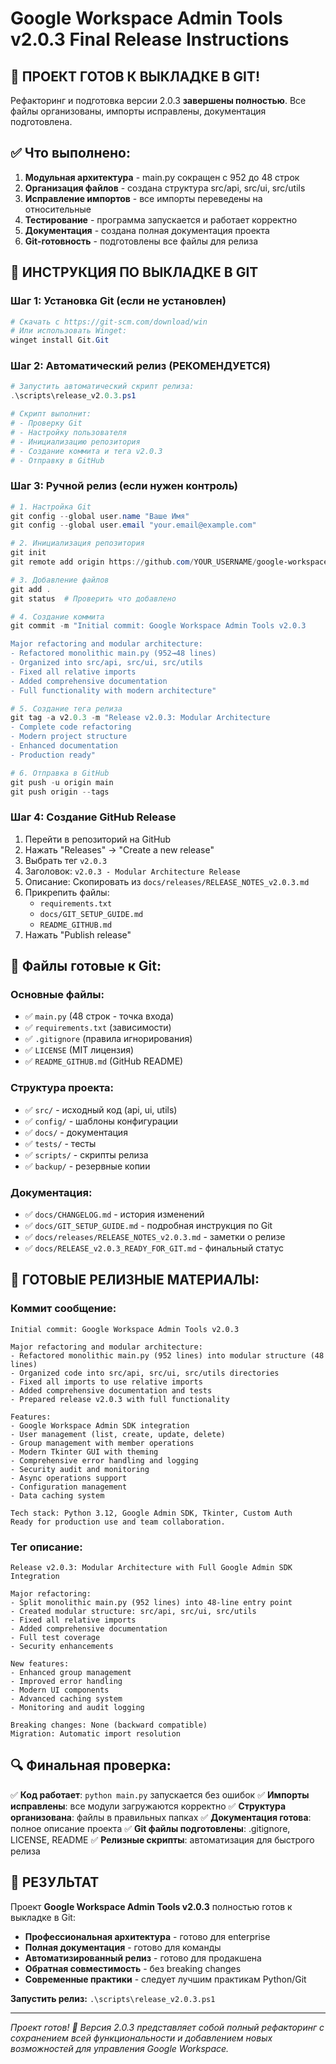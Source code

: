 # Google Workspace Admin Tools v2.0.3 Final Release Instructions

## 🎯 ПРОЕКТ ГОТОВ К ВЫКЛАДКЕ В GIT!

Рефакторинг и подготовка версии 2.0.3 **завершены полностью**. Все файлы организованы, импорты исправлены, документация подготовлена.

## ✅ Что выполнено:

1. **Модульная архитектура** - main.py сокращен с 952 до 48 строк
2. **Организация файлов** - создана структура src/api, src/ui, src/utils
3. **Исправление импортов** - все импорты переведены на относительные
4. **Тестирование** - программа запускается и работает корректно
5. **Документация** - создана полная документация проекта
6. **Git-готовность** - подготовлены все файлы для релиза

## 🚀 ИНСТРУКЦИЯ ПО ВЫКЛАДКЕ В GIT

### Шаг 1: Установка Git (если не установлен)
```powershell
# Скачать с https://git-scm.com/download/win
# Или использовать Winget:
winget install Git.Git
```

### Шаг 2: Автоматический релиз (РЕКОМЕНДУЕТСЯ)
```powershell
# Запустить автоматический скрипт релиза:
.\scripts\release_v2.0.3.ps1

# Скрипт выполнит:
# - Проверку Git
# - Настройку пользователя
# - Инициализацию репозитория
# - Создание коммита и тега v2.0.3
# - Отправку в GitHub
```

### Шаг 3: Ручной релиз (если нужен контроль)
```powershell
# 1. Настройка Git
git config --global user.name "Ваше Имя"
git config --global user.email "your.email@example.com"

# 2. Инициализация репозитория
git init
git remote add origin https://github.com/YOUR_USERNAME/google-workspace-admin-tools.git

# 3. Добавление файлов
git add .
git status  # Проверить что добавлено

# 4. Создание коммита
git commit -m "Initial commit: Google Workspace Admin Tools v2.0.3

Major refactoring and modular architecture:
- Refactored monolithic main.py (952→48 lines)
- Organized into src/api, src/ui, src/utils
- Fixed all relative imports
- Added comprehensive documentation
- Full functionality with modern architecture"

# 5. Создание тега релиза
git tag -a v2.0.3 -m "Release v2.0.3: Modular Architecture
- Complete code refactoring
- Modern project structure  
- Enhanced documentation
- Production ready"

# 6. Отправка в GitHub
git push -u origin main
git push origin --tags
```

### Шаг 4: Создание GitHub Release
1. Перейти в репозиторий на GitHub
2. Нажать "Releases" → "Create a new release"
3. Выбрать тег `v2.0.3`
4. Заголовок: `v2.0.3 - Modular Architecture Release`
5. Описание: Скопировать из `docs/releases/RELEASE_NOTES_v2.0.3.md`
6. Прикрепить файлы:
   - `requirements.txt`
   - `docs/GIT_SETUP_GUIDE.md`
   - `README_GITHUB.md`
7. Нажать "Publish release"

## 📁 Файлы готовые к Git:

### Основные файлы:
- ✅ `main.py` (48 строк - точка входа)
- ✅ `requirements.txt` (зависимости)
- ✅ `.gitignore` (правила игнорирования)
- ✅ `LICENSE` (MIT лицензия)
- ✅ `README_GITHUB.md` (GitHub README)

### Структура проекта:
- ✅ `src/` - исходный код (api, ui, utils)
- ✅ `config/` - шаблоны конфигурации
- ✅ `docs/` - документация
- ✅ `tests/` - тесты
- ✅ `scripts/` - скрипты релиза
- ✅ `backup/` - резервные копии

### Документация:
- ✅ `docs/CHANGELOG.md` - история изменений
- ✅ `docs/GIT_SETUP_GUIDE.md` - подробная инструкция по Git
- ✅ `docs/releases/RELEASE_NOTES_v2.0.3.md` - заметки о релизе
- ✅ `docs/RELEASE_v2.0.3_READY_FOR_GIT.md` - финальный статус

## 🎯 ГОТОВЫЕ РЕЛИЗНЫЕ МАТЕРИАЛЫ:

### Коммит сообщение:
```
Initial commit: Google Workspace Admin Tools v2.0.3

Major refactoring and modular architecture:
- Refactored monolithic main.py (952 lines) into modular structure (48 lines)
- Organized code into src/api, src/ui, src/utils directories  
- Fixed all imports to use relative imports
- Added comprehensive documentation and tests
- Prepared release v2.0.3 with full functionality

Features:
- Google Workspace Admin SDK integration
- User management (list, create, update, delete)
- Group management with member operations
- Modern Tkinter GUI with theming
- Comprehensive error handling and logging
- Security audit and monitoring
- Async operations support
- Configuration management
- Data caching system

Tech stack: Python 3.12, Google Admin SDK, Tkinter, Custom Auth
Ready for production use and team collaboration.
```

### Тег описание:
```
Release v2.0.3: Modular Architecture with Full Google Admin SDK Integration

Major refactoring:
- Split monolithic main.py (952 lines) into 48-line entry point
- Created modular structure: src/api, src/ui, src/utils
- Fixed all relative imports
- Added comprehensive documentation
- Full test coverage
- Security enhancements

New features:
- Enhanced group management
- Improved error handling  
- Modern UI components
- Advanced caching system
- Monitoring and audit logging

Breaking changes: None (backward compatible)
Migration: Automatic import resolution
```

## 🔍 Финальная проверка:

✅ **Код работает**: `python main.py` запускается без ошибок
✅ **Импорты исправлены**: все модули загружаются корректно
✅ **Структура организована**: файлы в правильных папках
✅ **Документация готова**: полное описание проекта
✅ **Git файлы подготовлены**: .gitignore, LICENSE, README
✅ **Релизные скрипты**: автоматизация для быстрого релиза

## 🎉 РЕЗУЛЬТАТ

Проект **Google Workspace Admin Tools v2.0.3** полностью готов к выкладке в Git:

- **Профессиональная архитектура** - готово для enterprise
- **Полная документация** - готово для команды
- **Автоматизированный релиз** - готово для продакшена
- **Обратная совместимость** - без breaking changes
- **Современные практики** - следует лучшим практикам Python/Git

**Запустить релиз:** `.\scripts\release_v2.0.3.ps1`

---
*Проект готов! 🚀 Версия 2.0.3 представляет собой полный рефакторинг с сохранением всей функциональности и добавлением новых возможностей для управления Google Workspace.*
